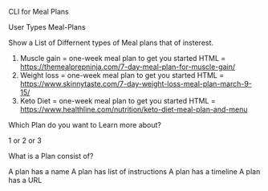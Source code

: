 CLI for Meal Plans

User Types Meal-Plans

Show a List of Differnent types of Meal plans that of insterest.

1. Muscle gain = one-week meal plan to get you started
HTML =  https://themealprepninja.com/7-day-meal-plan-for-muscle-gain/ 
2. Weight loss = one-week meal plan to get you started 
HTML = https://www.skinnytaste.com/7-day-weight-loss-meal-plan-march-9-15/
3. Keto Diet = one-week meal plan to get you started 
HTML = https://www.healthline.com/nutrition/keto-diet-meal-plan-and-menu

Which Plan do you want to Learn more about?

1 or 2 or 3

What is a Plan consist of?

A plan has a name
A plan has list of instructions
A plan has a timeline 
A plan has a URL






